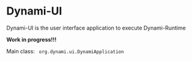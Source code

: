 # Dynami-UI
Dynami-UI is the user interface application to execute Dynami-Runtime


**Work in progress!!!**

Main class: 
<code>
org.dynami.ui.DynamiApplication 
</code>
